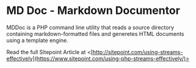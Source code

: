 MD Doc - Markdown Documentor
============================

MDDoc is a PHP command line utility that reads a source directory containing markdown-formatted files and generetes HTML documents using a template engine.

Read the full Sitepoint Article at <[http://sitepoint.com/using-streams-effectively](https://www.sitepoint.com/using-php-streams-effectively/)>


